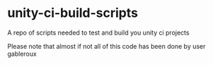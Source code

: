 # unity-ci-build-scripts
A repo of scripts needed to test and build you unity ci projects

Please note that almost if not all of this code has been done by user gableroux